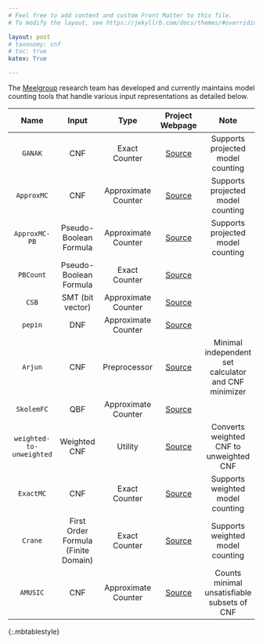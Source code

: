 ```yaml
---
# Feel free to add content and custom Front Matter to this file.
# To modify the layout, see https://jekyllrb.com/docs/themes/#overriding-theme-defaults

layout: post
# taxonomy: cnf
# toc: true
katex: True

---
```


The [Meelgroup](https://meelgroup.github.io/) research team has developed and currently maintains model counting tools that handle various input representations as detailed below.


| Name              | Input             | Type                  | Project Webpage                                       | Note      |
|:---:                |:---:                | :---:                   |:---:                                                    |:---:        | 
| `GANAK`           | CNF               | Exact Counter         | [Source](https://github.com/meelgroup/ganak/)         | Supports projected model counting |
| `ApproxMC`        | CNF               | Approximate Counter   | [Source](https://github.com/meelgroup/approxmc/)      | Supports projected model counting |
| `ApproxMC-PB`     | Pseudo-Boolean Formula    | Approximate Counter   | [Source](https://github.com/meelgroup/approxmcpb/)    | Supports projected model counting |
| `PBCount`         | Pseudo-Boolean Formula   | Exact Counter         | [Source](https://github.com/grab/pbcount)       |           |
| `CSB`             | SMT (bit vector)               | Approximate Counter   | [Source](https://github.com/meelgroup/csb/)           |          |
| `pepin`           | DNF               | Approximate Counter   | [Source](https://github.com/meelgroup/pepin/)         |            |
| `Arjun`           | CNF               | Preprocessor          | [Source](https://github.com/meelgroup/arjun/)         | Minimal independent set calculator and CNF minimizer          |
| `SkolemFC`        | QBF               | Approximate Counter    | [Source](https://github.com/meelgroup/skolemfc/)      |            |
| `weighted-to-unweighted` | Weighted CNF | Utility               | [Source](https://github.com/meelgroup/weighted-to-unweighted)      | Converts weighted CNF to unweighted CNF          |
| `ExactMC` | CNF | Exact Counter       | [Source](https://github.com/meelgroup/KCBox)      | Supports weighted model counting          |
| `Crane` | First Order Formula (Finite Domain) | Exact Counter       | [Source](https://github.com/dilkas/crane)      | Supports weighted model counting          |
| `AMUSIC` | CNF | Approximate Counter       | [Source](https://github.com/jar-ben/amusic)      | Counts minimal unsatisfiable subsets of CNF          |
{:.mbtablestyle}
<!-- 

# CNF Model Counters

## Ganak: 

[Project webpage](https://github.com/meelgroup/ganak/)

Supports projected model counting  

## ApproxMC: 
[Project webpage](https://github.com/meelgroup/approxmc/)

Supports projected model counters 

## 

# Pseudo-Boolean (PB) Model Counters

## ApproxMC-PB

[Project webpage](ttps://github.com/meelgroup/approxmcpb/)



## PBCount
[Project webpage] ()

# SMT Model Counters



# DNF Model Counters



# Pre-processors for Model Counting 

## Arjun
[Project webpage]()


# Useful utilities

Weighted to unweighted converter -->
